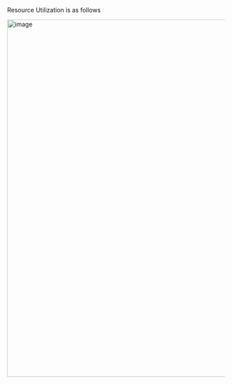 Resource Utilization is as follows


<img width="1906" height="826" alt="image" src="https://github.com/user-attachments/assets/079cdabd-f5fc-49b1-a367-a7a567999f87" />

